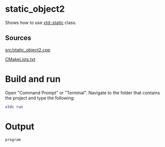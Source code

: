 # static_object2

Shows how to use [xtd::static](../../../../src/xtd.core/include/xtd/static.h) class.

## Sources

[src/static_object2.cpp](src/static_object2.cpp)

[CMakeLists.txt](CMakeLists.txt)

# Build and run

Open "Command Prompt" or "Terminal". Navigate to the folder that contains the project and type the following:

```cmake
xtdc run
```

# Output

```
program
```
